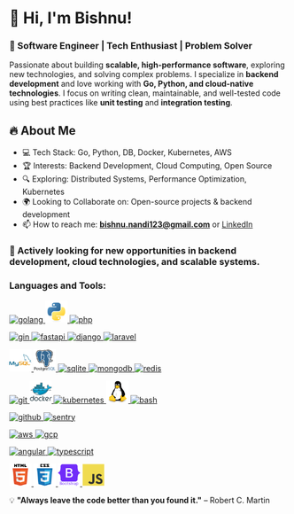 <h1>👋 Hi, I'm Bishnu!</h1>
<h3>🚀 Software Engineer | Tech Enthusiast | Problem Solver</h3>

Passionate about building **scalable, high-performance software**, exploring new technologies, and solving complex problems. I specialize in **backend development** and love working with **Go, Python, and cloud-native technologies**. I focus on writing clean, maintainable, and well-tested code using best practices like **unit testing** and **integration testing**.

<h2>🔥 About Me</h2>

- 💻 Tech Stack: Go, Python, DB, Docker, Kubernetes, AWS
- 🏆 Interests: Backend Development, Cloud Computing, Open Source
- 🔍 Exploring: Distributed Systems, Performance Optimization, Kubernetes
- 🌍 Looking to Collaborate on: Open-source projects & backend development
- 📫 How to reach me: **bishnu.nandi123@gmail.com** or [LinkedIn](https://www.linkedin.com/in/bishnu-nandi)

<h3>🎯 Actively looking for new opportunities in backend development, cloud technologies, and scalable systems.</h3>

<h3 align="left">Languages and Tools:</h3>
<p align="left"> 


  
  <a href="https://go.dev" target="_blank"> <img src="https://go.dev/images/go-logo-white.svg" alt="golang" width="40" height="40"/> </a>
  <a href="https://www.python.org" target="_blank"> <img src="https://raw.githubusercontent.com/devicons/devicon/master/icons/python/python-original.svg" alt="python" width="40" height="40"/> </a>
  <a href="https://www.php.net" target="_blank"> <img src="https://www.php.net/images/logos/php-logo-white.svg" alt="php" width="40" height="40"/> </a>
  
  <a href="https://gin-gonic.com" target="_blank"> <img src="https://miro.medium.com/v2/resize:fit:720/format:webp/1*HtCjHzGwf6iWNqXu5Cndsg.png" alt="gin" width="80" height="40"/> </a>
  <a href="https://fastapi.tiangolo.com" target="_blank"> <img src="https://fastapi.tiangolo.com/img/icon-white.svg" alt="fastapi" width="40" height="40"/> </a>
  <a href="https://www.djangoproject.com" target="_blank"> <img src="https://encrypted-tbn0.gstatic.com/images?q=tbn:ANd9GcTWONTlmhZ6CYb1vm0_84eKRI_-vlgNxlJUrQ&s" alt="django" width="80" height="40"/> </a>
  <a href="https://laravel.com" target="_blank"> <img src="https://upload.wikimedia.org/wikipedia/commons/thumb/9/9a/Laravel.svg/800px-Laravel.svg.png" alt="laravel" width="40" height="40"/> </a>
  
  <a href="https://www.mysql.com" target="_blank"> <img src="https://raw.githubusercontent.com/devicons/devicon/master/icons/mysql/mysql-original-wordmark.svg" alt="mysql" width="40" height="40"/> </a>
  <a href="https://www.postgresql.org" target="_blank"> <img src="https://raw.githubusercontent.com/devicons/devicon/master/icons/postgresql/postgresql-original-wordmark.svg" alt="postgresql" width="40" height="40"/> </a>
  <a href="https://www.sqlite.org" target="_blank"> <img src="https://www.vectorlogo.zone/logos/sqlite/sqlite-icon.svg" alt="sqlite" width="40" height="40"/> </a>
  <a href="https://www.mongodb.com" target="_blank"> <img src="https://webimages.mongodb.com/_com_assets/cms/kuyjf3vea2hg34taa-horizontal_default_slate_blue.svg?auto=format%252Ccompress" alt="mongodb" width="80" height="40"/> </a>
  <a href="https://redis.io" target="_blank"> <img src="https://encrypted-tbn0.gstatic.com/images?q=tbn:ANd9GcQoRV1aHJp_9NHgHIHIAGuq9IIZo4BkyDCKl4CfB6iHISQRuBF7Q8VZnAUFfs2rmueJM1c&usqp=CAU" alt="redis" width="40" height="40"/> </a>
  
  <a href="https://git-scm.com" target="_blank"> <img src="https://www.vectorlogo.zone/logos/git-scm/git-scm-icon.svg" alt="git" width="40" height="40"/> </a>
  <a href="https://www.docker.com" target="_blank"> <img src="https://raw.githubusercontent.com/devicons/devicon/master/icons/docker/docker-original-wordmark.svg" alt="docker" width="40" height="40"/> </a>
  <a href="https://kubernetes.io" target="_blank"> <img src="https://upload.wikimedia.org/wikipedia/commons/thumb/3/39/Kubernetes_logo_without_workmark.svg/617px-Kubernetes_logo_without_workmark.svg.png" alt="kubernetes" width="40" height="40"/> </a>
  <a href="https://www.linux.org" target="_blank"> <img src="https://raw.githubusercontent.com/devicons/devicon/master/icons/linux/linux-original.svg" alt="linux" width="40" height="40"/> </a>
  <a href="https://www.gnu.org/software/bash/" target="_blank"> <img src="https://www.vectorlogo.zone/logos/gnu_bash/gnu_bash-icon.svg" alt="bash" width="40" height="40"/> </a> 

  <a href="https://github.com" target="_blank"> <img src="https://upload.wikimedia.org/wikipedia/commons/thumb/c/c2/GitHub_Invertocat_Logo.svg/160px-GitHub_Invertocat_Logo.svg.png" alt="github" width="40" height="40"/> </a>
  <a href="https://sentry.io" target="_blank"> <img src="https://s1.sentry-cdn.com/_static/71a827384f49a75aebfdd58f1bc8669f/sentry/images/logos/default-organization-logo.png" alt="sentry" width="40" height="40"/> </a>
  
  <a href="https://aws.amazon.com" target="_blank"> <img src="https://encrypted-tbn0.gstatic.com/images?q=tbn:ANd9GcSksEk6AFGFXtE4q92r5C9dE5FIWCQx5N1Iopfa1BuhwduYrIfAGZX-gsy2PX4A_5_xhvw&usqp=CAU" alt="aws" width="40" height="40"/> </a>
  <a href="https://cloud.google.com" target="_blank"> <img src="https://www.gstatic.com/devrel-devsite/prod/v0e0f589edd85502a40d78d7d0825db8ea5ef3b99ab4070381ee86977c9168730/cloud/images/cloud-logo.svg" alt="gcp" width="80" height="40"/> </a>
  

  <a href="https://angular.dev" target="_blank"> <img src="https://angular.dev/assets/images/press-kit/angular_pride.png#small" alt="angular" width="40" height="40"/> </a>
  <a href="https://www.typescriptlang.org" target="_blank"> <img src="https://upload.wikimedia.org/wikipedia/commons/thumb/4/4c/Typescript_logo_2020.svg/1200px-Typescript_logo_2020.svg.png" alt="typescript" width="40" height="40"/> </a>
  
  <a href="https://www.w3.org/html/" target="_blank"> <img src="https://raw.githubusercontent.com/devicons/devicon/master/icons/html5/html5-original-wordmark.svg" alt="html5" width="40" height="40"/> </a>
  <a href="https://www.w3schools.com/css/" target="_blank"> <img src="https://raw.githubusercontent.com/devicons/devicon/master/icons/css3/css3-original-wordmark.svg" alt="css3" width="40" height="40"/> </a>
  <a href="https://getbootstrap.com" target="_blank"> <img src="https://raw.githubusercontent.com/devicons/devicon/master/icons/bootstrap/bootstrap-plain-wordmark.svg" alt="bootstrap" width="40" height="40"/> </a> 
  <a href="https://developer.mozilla.org/en-US/docs/Web/JavaScript" target="_blank"> <img src="https://raw.githubusercontent.com/devicons/devicon/master/icons/javascript/javascript-original.svg" alt="javascript" width="40" height="40"/> </a>
</p>




💡 **"Always leave the code better than you found it."** – Robert C. Martin
